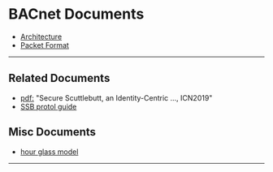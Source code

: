 # BACnet Documents

- [Architecture](arch.md)
- [Packet Format](BACnet-event-structure.md)

---

## Related Documents
- [pdf:](http://conferences.sigcomm.org/acm-icn/2019/proceedings/icn19-19.pdf) "Secure Scuttlebutt, an Identity-Centric ..., ICN2019"
- [SSB protol guide](https://ssbc.github.io/scuttlebutt-protocol-guide/)

## Misc Documents

- [hour glass model](https://dl.acm.org/doi/abs/10.1145/3274770)



---
